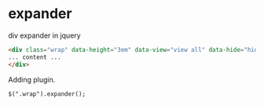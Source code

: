 # expander
div expander in jquery

```html
<div class="wrap" data-height="3em" data-view="view all" data-hide="hide me">
... content ...
</div>
```

Adding plugin.

```jquery
$(".wrap").expander();
```
